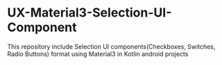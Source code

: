 # UX-Material3-Selection-UI-Component
This repository include Selection UI components(Checkboxes, Switches, Radio Buttons) format using Material3 in Kotlin android projects
